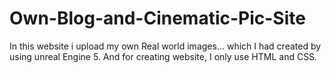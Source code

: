 # Own-Blog-and-Cinematic-Pic-Site
In this website i upload my own Real world images... which I had created by using unreal Engine 5. And for creating website, I only use HTML and CSS.
